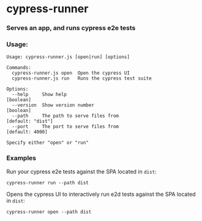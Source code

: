 # cypress-runner

### Serves an app, and runs cypress e2e tests

### Usage:

```
Usage: cypress-runner.js [open|run] [options]

Commands:
  cypress-runner.js open  Open the cypress UI
  cypress-runner.js run   Runs the cypress test suite

Options:
  --help     Show help                                                 [boolean]
  --version  Show version number                                       [boolean]
  --path     The path to serve files from                      [default: "dist"]
  --port     The port to serve files from                        [default: 4000]

Specify either "open" or "run"
```

### Examples

Run your cypress e2e tests against the SPA located in `dist`:

```
cypress-runner run --path dist
```

Opens the cypress UI to interactively run e2d tests against the SPA located in `dist`:

```
cypress-runner open --path dist
```

